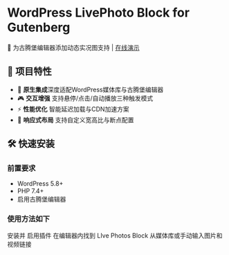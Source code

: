# WordPress LivePhoto Block for Gutenberg

🚀 为古腾堡编辑器添加动态实况图支持 | [在线演示](https://www.naigou.cn/737.html) 


## 🌟 项目特性

- 📱 ​**原生集成**​ 深度适配WordPress媒体库与古腾堡编辑器
- 🎮 ​**交互增强**​ 支持悬停/点击/自动播放三种触发模式
- ⚡ ​**性能优化**​ 智能延迟加载与CDN加速方案
- 📐 ​**响应式布局**​ 支持自定义宽高比与断点配置

## 🛠️ 快速安装

### 前置要求
- WordPress 5.8+
- PHP 7.4+
- 启用古腾堡编辑器
### 使用方法如下
安装并 启用插件 在编辑器内找到 LIve Photos Block 从媒体库或手动输入图片和视频链接
